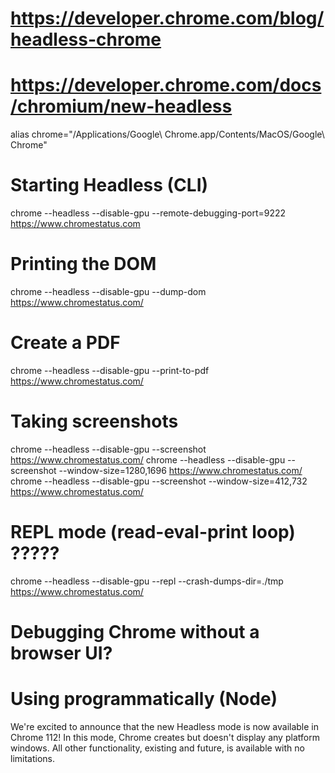 # https://developer.chrome.com/blog/headless-chrome
# https://developer.chrome.com/docs/chromium/new-headless

alias chrome="/Applications/Google\ Chrome.app/Contents/MacOS/Google\ Chrome"

# Starting Headless (CLI)
chrome --headless --disable-gpu --remote-debugging-port=9222 https://www.chromestatus.com

# Printing the DOM
chrome --headless --disable-gpu --dump-dom https://www.chromestatus.com/

# Create a PDF
chrome --headless --disable-gpu --print-to-pdf https://www.chromestatus.com/

# Taking screenshots
chrome --headless --disable-gpu --screenshot https://www.chromestatus.com/
chrome --headless --disable-gpu --screenshot --window-size=1280,1696 https://www.chromestatus.com/
chrome --headless --disable-gpu --screenshot --window-size=412,732 https://www.chromestatus.com/

# REPL mode (read-eval-print loop) ?????
chrome --headless --disable-gpu --repl --crash-dumps-dir=./tmp https://www.chromestatus.com/

# Debugging Chrome without a browser UI?

# Using programmatically (Node)


We're excited to announce that the new Headless mode is now available in Chrome 112! In this mode, Chrome creates but doesn't display any platform windows. All other functionality, existing and future, is available with no limitations.

